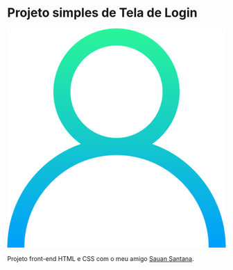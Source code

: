 # Projeto simples de Tela de Login

![Logo do repo](public/assets/img/user-icon.png)

Projeto front-end HTML e CSS com o meu amigo [Sauan Santana](https://github.com/SauanSantana).
